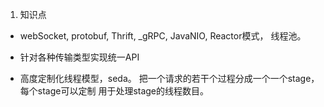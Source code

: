 1. 知识点
 * webSocket, protobuf, Thrift, _gRPC, JavaNIO, Reactor模式， 线程池。

* 针对各种传输类型实现统一API
* 高度定制化线程模型，seda。 把一个请求的若干个过程分成一个一个stage，每个stage可以定制
用于处理stage的线程数目。



